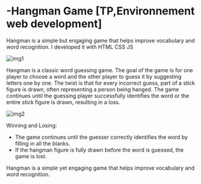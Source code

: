 # -Hangman Game [TP,Environnement web development]
Hangman is a simple but engaging game that helps improve vocabulary and word recognition. I developed it with HTML CSS JS 


![img1](https://github.com/othmanetaybi/-/assets/82034036/5dcab324-6635-459f-83f0-a74b9a336517)



Hangman is a classic word guessing game. The goal of the game is for one player to choose a word and the other player to guess it by suggesting letters one by one. The twist is that for every incorrect guess, part of a stick figure is drawn, often representing a person being hanged. The game continues until the guessing player successfully identifies the word or the entire stick figure is drawn, resulting in a loss.


![img2](https://github.com/othmanetaybi/-/assets/82034036/342bb652-9f69-4fa2-a41f-d57bc894594e)


Winning and Losing:

* The game continues until the guesser correctly identifies the word by filling in all the blanks.
* If the hangman figure is fully drawn before the word is guessed, the game is lost.


Hangman is a simple yet engaging game that helps improve vocabulary and word recognition.
